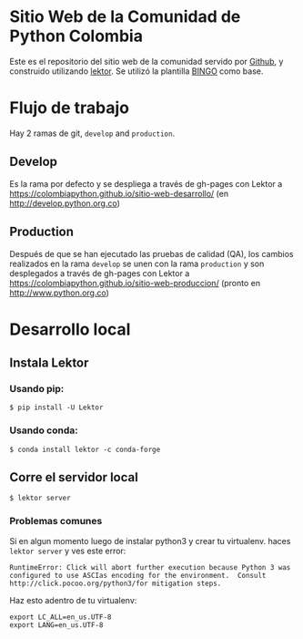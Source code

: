 # Sitio Web de la Comunidad de Python Colombia

Este es el repositorio del sitio web de la comunidad servido por
[Github](https://colombiapython.github.io/sitio-web-desarrollo/), y
construido utilizando [lektor](https://www.getlektor.com). Se utilizó la plantilla [BINGO](http://demo.themefisher.com/themefisher/bingo/index-text.html) como base.

# Flujo de trabajo

Hay 2 ramas de git, `develop` and `production`.

## Develop

Es la rama por defecto y se despliega a través de gh-pages con Lektor a
https://colombiapython.github.io/sitio-web-desarrollo/
(en http://develop.python.org.co)

## Production

Después de que se han ejecutado las pruebas de calidad (QA), los cambios
realizados en la rama `develop` se unen con la rama `production` y son
desplegados a través de gh-pages con Lektor a 
https://colombiapython.github.io/sitio-web-produccion/
(pronto en http://www.python.org.co)

# Desarrollo local

## Instala Lektor

### Usando pip:
```
$ pip install -U Lektor
```

### Usando conda:

```
$ conda install lektor -c conda-forge
```

## Corre el servidor local

```
$ lektor server
```

### Problemas comunes

Si en algun momento luego de instalar python3 y crear tu virtualenv. haces `lektor server` y ves este error:
```
RuntimeError: Click will abort further execution because Python 3 was configured to use ASCIas encoding for the environment.  Consult http://click.pocoo.org/python3/for mitigation steps.
```
Haz esto adentro de tu virtualenv:
```
export LC_ALL=en_us.UTF-8
export LANG=en_us.UTF-8
```
